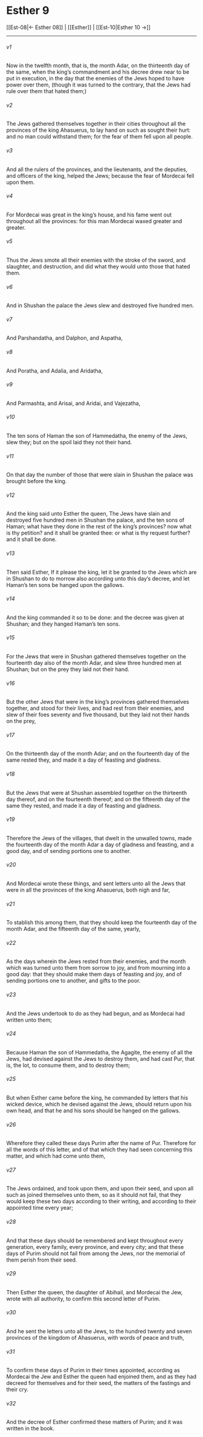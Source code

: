 # Esther 9

[[Est-08|← Esther 08]] | [[Esther]] | [[Est-10|Esther 10 →]]
***

###### v1
Now in the twelfth month, that is, the month Adar, on the thirteenth day of the same, when the king’s commandment and his decree drew near to be put in execution, in the day that the enemies of the Jews hoped to have power over them, (though it was turned to the contrary, that the Jews had rule over them that hated them;)
###### v2
The Jews gathered themselves together in their cities throughout all the provinces of the king Ahasuerus, to lay hand on such as sought their hurt: and no man could withstand them; for the fear of them fell upon all people.
###### v3
And all the rulers of the provinces, and the lieutenants, and the deputies, and officers of the king, helped the Jews; because the fear of Mordecai fell upon them.
###### v4
For Mordecai was great in the king’s house, and his fame went out throughout all the provinces: for this man Mordecai waxed greater and greater.
###### v5
Thus the Jews smote all their enemies with the stroke of the sword, and slaughter, and destruction, and did what they would unto those that hated them.
###### v6
And in Shushan the palace the Jews slew and destroyed five hundred men.
###### v7
And Parshandatha, and Dalphon, and Aspatha,
###### v8
And Poratha, and Adalia, and Aridatha,
###### v9
And Parmashta, and Arisai, and Aridai, and Vajezatha,
###### v10
The ten sons of Haman the son of Hammedatha, the enemy of the Jews, slew they; but on the spoil laid they not their hand.
###### v11
On that day the number of those that were slain in Shushan the palace was brought before the king.
###### v12
And the king said unto Esther the queen, The Jews have slain and destroyed five hundred men in Shushan the palace, and the ten sons of Haman; what have they done in the rest of the king’s provinces? now what is thy petition? and it shall be granted thee: or what is thy request further? and it shall be done.
###### v13
Then said Esther, If it please the king, let it be granted to the Jews which are in Shushan to do to morrow also according unto this day’s decree, and let Haman’s ten sons be hanged upon the gallows.
###### v14
And the king commanded it so to be done: and the decree was given at Shushan; and they hanged Haman’s ten sons.
###### v15
For the Jews that were in Shushan gathered themselves together on the fourteenth day also of the month Adar, and slew three hundred men at Shushan; but on the prey they laid not their hand.
###### v16
But the other Jews that were in the king’s provinces gathered themselves together, and stood for their lives, and had rest from their enemies, and slew of their foes seventy and five thousand, but they laid not their hands on the prey,
###### v17
On the thirteenth day of the month Adar; and on the fourteenth day of the same rested they, and made it a day of feasting and gladness.
###### v18
But the Jews that were at Shushan assembled together on the thirteenth day thereof, and on the fourteenth thereof; and on the fifteenth day of the same they rested, and made it a day of feasting and gladness.
###### v19
Therefore the Jews of the villages, that dwelt in the unwalled towns, made the fourteenth day of the month Adar a day of gladness and feasting, and a good day, and of sending portions one to another.
###### v20
And Mordecai wrote these things, and sent letters unto all the Jews that were in all the provinces of the king Ahasuerus, both nigh and far,
###### v21
To stablish this among them, that they should keep the fourteenth day of the month Adar, and the fifteenth day of the same, yearly,
###### v22
As the days wherein the Jews rested from their enemies, and the month which was turned unto them from sorrow to joy, and from mourning into a good day: that they should make them days of feasting and joy, and of sending portions one to another, and gifts to the poor.
###### v23
And the Jews undertook to do as they had begun, and as Mordecai had written unto them;
###### v24
Because Haman the son of Hammedatha, the Agagite, the enemy of all the Jews, had devised against the Jews to destroy them, and had cast Pur, that is, the lot, to consume them, and to destroy them;
###### v25
But when Esther came before the king, he commanded by letters that his wicked device, which he devised against the Jews, should return upon his own head, and that he and his sons should be hanged on the gallows.
###### v26
Wherefore they called these days Purim after the name of Pur. Therefore for all the words of this letter, and of that which they had seen concerning this matter, and which had come unto them,
###### v27
The Jews ordained, and took upon them, and upon their seed, and upon all such as joined themselves unto them, so as it should not fail, that they would keep these two days according to their writing, and according to their appointed time every year;
###### v28
And that these days should be remembered and kept throughout every generation, every family, every province, and every city; and that these days of Purim should not fail from among the Jews, nor the memorial of them perish from their seed.
###### v29
Then Esther the queen, the daughter of Abihail, and Mordecai the Jew, wrote with all authority, to confirm this second letter of Purim.
###### v30
And he sent the letters unto all the Jews, to the hundred twenty and seven provinces of the kingdom of Ahasuerus, with words of peace and truth,
###### v31
To confirm these days of Purim in their times appointed, according as Mordecai the Jew and Esther the queen had enjoined them, and as they had decreed for themselves and for their seed, the matters of the fastings and their cry.
###### v32
And the decree of Esther confirmed these matters of Purim; and it was written in the book. 
